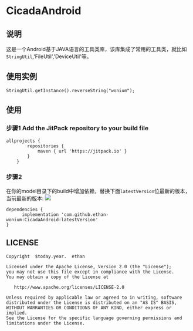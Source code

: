 # CicadaAndroid

## 说明

这是一个Android基于JAVA语言的工具类库，该库集成了常用的工具类，就比如`StringUtil`,'FileUtil','DeviceUtil'等。
## 使用实例
   ```
   StringUtil.getInstance().reverseString("wonium");
   ```
## 使用
### 步骤1 Add the JitPack repository to your build file
```
allprojects {
		repositories {
			maven { url 'https://jitpack.io' }
		}
	}
```

### 步骤2

在你的model目录下的build中增加依赖，替换下面`latestVersion`位最新的版本，当前最新的版本: [![](https://jitpack.io/v/ethan-wonium/CicadaAndroid.svg)](https://jitpack.io/#ethan-wonium/CicadaAndroid)


```
dependencies {
	  implementation 'com.github.ethan-wonium:CicadaAndroid:latestVersion'
}
```

## LICENSE

```text
Copyright  $today.year.  ethan

Licensed under the Apache License, Version 2.0 (the "License");
you may not use this file except in compliance with the License.
You may obtain a copy of the License at

   http://www.apache.org/licenses/LICENSE-2.0

Unless required by applicable law or agreed to in writing, software
distributed under the License is distributed on an "AS IS" BASIS,
WITHOUT WARRANTIES OR CONDITIONS OF ANY KIND, either express or implied.
See the License for the specific language governing permissions and
limitations under the License.

```
